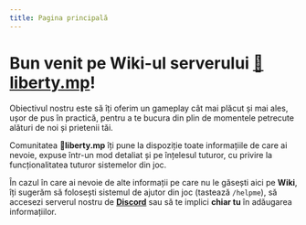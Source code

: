```yaml
---
title: Pagina principală
---
```


# Bun venit pe Wiki-ul serverului [🗽liberty.mp](liberty.mp)!

Obiectivul nostru este să îți oferim un gameplay cât mai plăcut și mai ales, ușor de pus în practică, pentru a te bucura din plin de momentele petrecute alături de noi și prietenii tăi.

Comunitatea **🗽liberty.mp** îți pune la dispoziție toate informațiile de care ai nevoie, expuse într-un mod detaliat și pe înțelesul tuturor, cu privire la funcționalitatea tuturor sistemelor din joc.

În cazul în care ai nevoie de alte informații pe care nu le găsești aici pe **Wiki**, îți sugerăm să folosești sistemul de ajutor din joc (tastează `/helpme`), să accesezi serverul nostru de [**Discord**](https://liberty.mp/discord) sau să te implici **chiar tu** în adăugarea informațiilor.

<Contributors description="Contribuitori:" />
